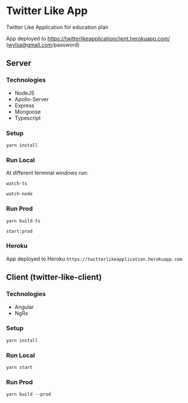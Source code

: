 # Twitter Like App

Twitter Like Application for education plan

App deployed to https://twitterlikeapplicationclient.herokuapp.com/
(wylsa@gmail.com/password)

## Server

### Technologies
* NodeJS
* Apollo-Server
* Express
* Mongoose
* Typescript

### Setup

```yarn install```

### Run Local

At different terminal windows run:

```watch-ts```

```watch-node```

### Run Prod

```yarn build-ts```

```start:prod```

### Heroku

App deployed to Heroku `https://twitterlikeapplication.herokuapp.com`

## Client (twitter-like-client)

### Technologies
* Angular
* NgRx

### Setup

```yarn install```

### Run Local

```yarn start```

### Run Prod

```yarn build --prod```

